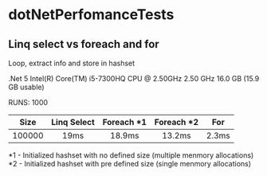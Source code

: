 # dotNetPerfomanceTests

## Linq select vs foreach and for  
Loop, extract info and store in hashset

.Net 5
Intel(R) Core(TM) i5-7300HQ CPU @ 2.50GHz   2.50 GHz
16.0 GB (15.9 GB usable)

RUNS: 1000

|   Size  | Linq Select | Foreach \*1 | Foreach \*2 |  For   |
|:-------:|:---------: | :----------: | :---------: | :---: |
| 100000  |   19ms     |    18.9ms    |   13.2ms    | 2.3ms |

\*1 - Initialized hashset with no defined size (multiple menmory allocations)  
\*2 - Initialized hashset with pre defined size (single menmory allocations)

